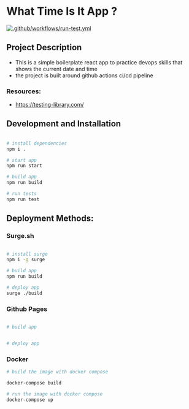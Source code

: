 # What Time Is It App ?

[![.github/workflows/run-test.yml](https://github.com/mmaquer2/what-time-is-it-app/actions/workflows/run-test.yml/badge.svg)](https://github.com/mmaquer2/what-time-is-it-app/actions/workflows/run-test.yml)


## Project Description
- This is a simple boilerplate react app to practice devops skills that shows the current date and time
- the project is built around github actions ci/cd pipeline

### Resources:
- https://testing-library.com/


## Development and Installation

```bash

# install dependencies
npm i .

# start app
npm run start

# build app
npm run build

# run tests
npm run test

```

## Deployment Methods:

### Surge.sh 

```bash

# install surge
npm i -g surge

# build app
npm run build

# deploy app
surge ./build

```

### Github Pages

```bash

# build app


# deploy app

```

### Docker

```bash
# build the image with docker compose

docker-compose build

# run the image with docker compose
docker-compose up

```